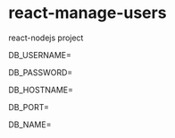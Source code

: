 # react-manage-users
react-nodejs project

DB_USERNAME=

DB_PASSWORD=

DB_HOSTNAME=

DB_PORT=

DB_NAME=
